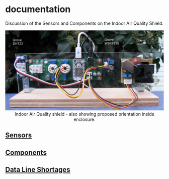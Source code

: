 # documentation

Discussion of the Sensors and Components on the Indoor Air Quality Shield.

<p align="center">
  <img src="iaq-mod-cropped-text.jpg"/>
  <br/>
  Indoor Air Quality shield - also showing proposed orientation inside enclosure.
</p>

## <a href="SENSORS.md">Sensors</a>

## <a href="COMPONENTS.md">Components</a>

## <a href="DATA_LINE_SHORTAGES.md">Data Line Shortages</a>

